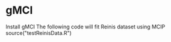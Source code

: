 # gMCI
Install gMCI
The following code will fit Reinis dataset using MCIP
source("testReinisData.R")
